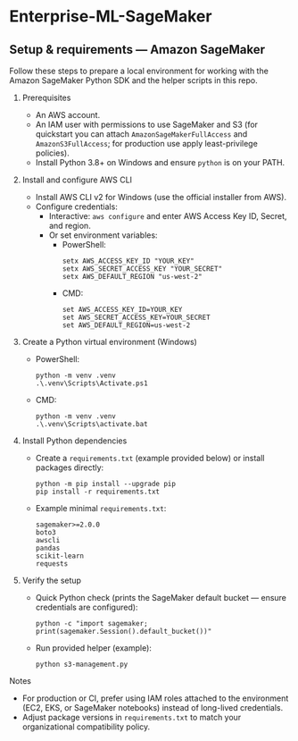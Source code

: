 # Enterprise-ML-SageMaker

## Setup & requirements — Amazon SageMaker

Follow these steps to prepare a local environment for working with the Amazon SageMaker Python SDK and the helper scripts in this repo.

1. Prerequisites
   - An AWS account.
   - An IAM user with permissions to use SageMaker and S3 (for quickstart you can attach `AmazonSageMakerFullAccess` and `AmazonS3FullAccess`; for production use apply least-privilege policies).
   - Install Python 3.8+ on Windows and ensure `python` is on your PATH.

2. Install and configure AWS CLI
   - Install AWS CLI v2 for Windows (use the official installer from AWS).
   - Configure credentials:
     - Interactive: `aws configure` and enter AWS Access Key ID, Secret, and region.
     - Or set environment variables:
       - PowerShell:
         ```
         setx AWS_ACCESS_KEY_ID "YOUR_KEY"
         setx AWS_SECRET_ACCESS_KEY "YOUR_SECRET"
         setx AWS_DEFAULT_REGION "us-west-2"
         ```
       - CMD:
         ```
         set AWS_ACCESS_KEY_ID=YOUR_KEY
         set AWS_SECRET_ACCESS_KEY=YOUR_SECRET
         set AWS_DEFAULT_REGION=us-west-2
         ```

3. Create a Python virtual environment (Windows)
   - PowerShell:
     ```
     python -m venv .venv
     .\.venv\Scripts\Activate.ps1
     ```
   - CMD:
     ```
     python -m venv .venv
     .\.venv\Scripts\activate.bat
     ```

4. Install Python dependencies
   - Create a `requirements.txt` (example provided below) or install packages directly:
     ```
     python -m pip install --upgrade pip
     pip install -r requirements.txt
     ```
   - Example minimal `requirements.txt`:
     ```text
     sagemaker>=2.0.0
     boto3
     awscli
     pandas
     scikit-learn
     requests
     ```

5. Verify the setup
   - Quick Python check (prints the SageMaker default bucket — ensure credentials are configured):
     ```
     python -c "import sagemaker; print(sagemaker.Session().default_bucket())"
     ```
   - Run provided helper (example):
     ```
     python s3-management.py
     ```

Notes
- For production or CI, prefer using IAM roles attached to the environment (EC2, EKS, or SageMaker notebooks) instead of long-lived credentials.
- Adjust package versions in `requirements.txt` to match your organizational compatibility policy.